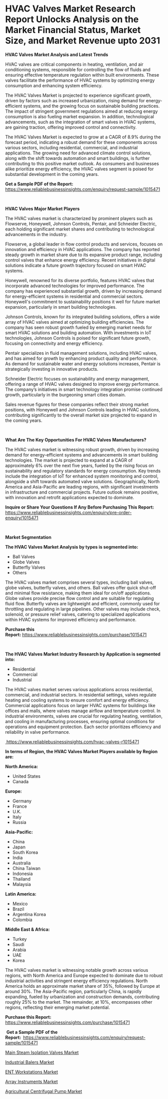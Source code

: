 <p><h1>HVAC Valves Market Research Report Unlocks Analysis on the Market Financial Status, Market Size, and Market Revenue upto 2031</h1></p><p><strong>HVAC Valves Market Analysis and Latest Trends</strong></p>
<p><p>HVAC valves are critical components in heating, ventilation, and air conditioning systems, responsible for controlling the flow of fluids and ensuring effective temperature regulation within built environments. These valves facilitate the performance of HVAC systems by optimizing energy consumption and enhancing system efficiency.</p><p>The HVAC Valves Market is projected to experience significant growth, driven by factors such as increased urbanization, rising demand for energy-efficient systems, and the growing focus on sustainable building practices. The impact of stringent government regulations aimed at reducing energy consumption is also fueling market expansion. In addition, technological advancements, such as the integration of smart valves in HVAC systems, are gaining traction, offering improved control and connectivity.</p><p>The HVAC Valves Market is expected to grow at a CAGR of 8.9% during the forecast period, indicating a robust demand for these components across various sectors, including residential, commercial, and industrial applications. The growing need for advanced climate control solutions, along with the shift towards automation and smart buildings, is further contributing to this positive market outlook. As consumers and businesses alike prioritize energy efficiency, the HVAC valves segment is poised for substantial development in the coming years.</p></p>
<p><strong>Get a Sample PDF of the Report:&nbsp;</strong> <a href="https://www.reliablebusinessinsights.com/enquiry/request-sample/1015471?utm_campaign=115&utm_medium=2&utm_source=Github&utm_content=ia&utm_term=22102024&utm_id=hvac-valves">https://www.reliablebusinessinsights.com/enquiry/request-sample/1015471</a></p>
<p>&nbsp;</p>
<p><strong>HVAC Valves Major Market Players</strong></p>
<p><p>The HVAC valves market is characterized by prominent players such as Flowserve, Honeywell, Johnson Controls, Pentair, and Schneider Electric, each holding significant market shares and contributing to technological advancements in the industry.</p><p>Flowserve, a global leader in flow control products and services, focuses on innovation and efficiency in HVAC applications. The company has reported steady growth in market share due to its expansive product range, including control valves that enhance energy efficiency. Recent initiatives in digital solutions indicate a future growth trajectory focused on smart HVAC systems.</p><p>Honeywell, renowned for its diverse portfolio, features HVAC valves that incorporate advanced technologies for improved performance. The company has experienced substantial growth, driven by increasing demand for energy-efficient systems in residential and commercial sectors. Honeywell's commitment to sustainability positions it well for future market expansion, particularly in smart building technologies.</p><p>Johnson Controls, known for its integrated building solutions, offers a wide array of HVAC valves aimed at optimizing building efficiencies. The company has seen robust growth fueled by emerging market needs for smart HVAC solutions and building automation. With investments in IoT technologies, Johnson Controls is poised for significant future growth, focusing on connectivity and energy efficiency.</p><p>Pentair specializes in fluid management solutions, including HVAC valves, and has aimed for growth by enhancing product quality and performance. As demand for sustainable water and energy solutions increases, Pentair is strategically investing in innovative products.</p><p>Schneider Electric focuses on sustainability and energy management, offering a range of HVAC valves designed to improve energy performance. The company’s initiatives in smart technology integration promise continued growth, particularly in the burgeoning smart cities domain.</p><p>Sales revenue figures for these companies reflect their strong market positions, with Honeywell and Johnson Controls leading in HVAC solutions, contributing significantly to the overall market size projected to expand in the coming years.</p></p>
<p>&nbsp;</p>
<p><strong>What Are The Key Opportunities For HVAC Valves Manufacturers?</strong></p>
<p><p>The HVAC valves market is witnessing robust growth, driven by increasing demand for energy-efficient systems and advancements in smart building technologies. The market is projected to expand at a CAGR of approximately 6% over the next five years, fueled by the rising focus on sustainability and regulatory standards for energy consumption. Key trends include the integration of IoT for enhanced system monitoring and control, alongside a shift towards automated valve solutions. Geographically, North America and Asia-Pacific are leading regions, with significant investments in infrastructure and commercial projects. Future outlook remains positive, with innovation and retrofit applications expected to dominate.</p></p>
<p><strong>Inquire or Share Your Questions If Any Before Purchasing This Report:</strong> <a href="https://www.reliablebusinessinsights.com/enquiry/pre-order-enquiry/1015471?utm_campaign=115&utm_medium=2&utm_source=Github&utm_content=ia&utm_term=22102024&utm_id=hvac-valves">https://www.reliablebusinessinsights.com/enquiry/pre-order-enquiry/1015471</a></p>
<p>&nbsp;</p>
<p><strong>Market Segmentation</strong></p>
<p><strong>The HVAC Valves Market Analysis by types is segmented into:</strong></p>
<p><ul><li>Ball Valves</li><li>Globe Valves</li><li>Butterfly Valves</li><li>Others</li></ul></p>
<p><p>The HVAC valves market comprises several types, including ball valves, globe valves, butterfly valves, and others. Ball valves offer quick shut-off and minimal flow resistance, making them ideal for on/off applications. Globe valves provide precise flow control and are suitable for regulating fluid flow. Butterfly valves are lightweight and efficient, commonly used for throttling and regulating in large pipelines. Other valves may include check, solenoid, or pressure relief valves, catering to specialized applications within HVAC systems for improved efficiency and performance.</p></p>
<p><strong>Purchase this Report:&nbsp;</strong><a href="https://www.reliablebusinessinsights.com/purchase/1015471?utm_campaign=115&utm_medium=2&utm_source=Github&utm_content=ia&utm_term=22102024&utm_id=hvac-valves">https://www.reliablebusinessinsights.com/purchase/1015471</a></p>
<p>&nbsp;</p>
<p><strong>The HVAC Valves Market Industry Research by Application is segmented into:</strong></p>
<p><ul><li>Residential</li><li>Commercial</li><li>Industrial</li></ul></p>
<p><p>The HVAC valves market serves various applications across residential, commercial, and industrial sectors. In residential settings, valves regulate heating and cooling systems to ensure comfort and energy efficiency. Commercial applications focus on larger HVAC systems for buildings like offices and malls, where valves manage airflow and temperature control. In industrial environments, valves are crucial for regulating heating, ventilation, and cooling in manufacturing processes, ensuring optimal conditions for operations and equipment protection. Each sector prioritizes efficiency and reliability in valve performance.</p></p>
<p><a href="https://www.reliablebusinessinsights.com/hvac-valves-r1015471?utm_campaign=115&utm_medium=2&utm_source=Github&utm_content=ia&utm_term=22102024&utm_id=hvac-valves">&nbsp;https://www.reliablebusinessinsights.com/hvac-valves-r1015471</a></p>
<p><strong>In terms of Region, the HVAC Valves Market Players available by Region are:</strong></p>
<p>
    <p> <strong> North America: </strong>
        <ul>
            <li>United States</li>
            <li>Canada</li>
        </ul>
        </p> 
    <p> <strong> Europe: </strong>
        <ul>
            <li>Germany</li>
            <li>France</li>
            <li>U.K.</li>
            <li>Italy</li>
            <li>Russia</li>
        </ul>
        </p> 
    <p> <strong> Asia-Pacific: </strong>
        <ul>
            <li>China</li>
            <li>Japan</li>
            <li>South Korea</li>
            <li>India</li>
            <li>Australia</li>
            <li>China Taiwan</li>
            <li>Indonesia</li>
            <li>Thailand</li>
            <li>Malaysia</li>
        </ul>
        </p> 
    <p> <strong> Latin America: </strong>
        <ul>
            <li>Mexico</li>
            <li>Brazil</li>
            <li>Argentina Korea</li>
            <li>Colombia</li>
        </ul>
        </p> 
    <p> <strong> Middle East & Africa: </strong>
        <ul>
            <li>Turkey</li>
            <li>Saudi</li>
            <li>Arabia</li>
            <li>UAE</li>
            <li>Korea</li>
        </ul>
    </p>
    </p>
<p><p>The HVAC valves market is witnessing notable growth across various regions, with North America and Europe expected to dominate due to robust industrial activities and stringent energy efficiency regulations. North America holds an approximate market share of 35%, followed by Europe at around 30%. The Asia-Pacific region, particularly China, is rapidly expanding, fueled by urbanization and construction demands, contributing roughly 25% to the market. The remainder, at 10%, encompasses other regions, reflecting their emerging market potential.</p></p>
<p><strong>Purchase this Report: </strong><a href="https://www.reliablebusinessinsights.com/purchase/1015471?utm_campaign=115&utm_medium=2&utm_source=Github&utm_content=ia&utm_term=22102024&utm_id=hvac-valves">https://www.reliablebusinessinsights.com/purchase/1015471</a></p>
<p>&nbsp;<strong>Get a Sample PDF of the Report:&nbsp;&nbsp;</strong><a href="https://www.reliablebusinessinsights.com/enquiry/request-sample/1015471?utm_campaign=115&utm_medium=2&utm_source=Github&utm_content=ia&utm_term=22102024&utm_id=hvac-valves">https://www.reliablebusinessinsights.com/enquiry/request-sample/1015471</a></p>
<p><strong></strong></p>
<p><p><a href="https://github.com/catusaesianou/Market-Research-Report-List-1/blob/main/main-steam-isolation-valves-market.md?utm_campaign=115&utm_medium=2&utm_source=Github&utm_content=ia&utm_term=22102024&utm_id=hvac-valves">Main Steam Isolation Valves Market</a></p><p><a href="https://issuu.com/reportprime-2/docs/industrial-balers-market-size-2030._28f370331af36b?utm_campaign=115&utm_medium=2&utm_source=Github&utm_content=ia&utm_term=22102024&utm_id=hvac-valves">Industrial Balers Market</a></p><p><a href="https://www.linkedin.com/pulse/strategic-market-insights-navigating-global-ent-workstations-landscape-j1jcc?utm_campaign=115&utm_medium=2&utm_source=Github&utm_content=ia&utm_term=22102024&utm_id=hvac-valves">ENT Workstations Market</a></p><p><a href="https://issuu.com/reportprime-2/docs/array-instruments-market-size-2030._9ab299030cdc5f?utm_campaign=115&utm_medium=2&utm_source=Github&utm_content=ia&utm_term=22102024&utm_id=hvac-valves">Array Instruments Market</a></p><p><a href="https://github.com/sogusofer/Market-Research-Report-List-1/blob/main/agricultural-centrifugal-pump-market.md?utm_campaign=115&utm_medium=2&utm_source=Github&utm_content=ia&utm_term=22102024&utm_id=hvac-valves">Agricultural Centrifugal Pump Market</a></p></p>